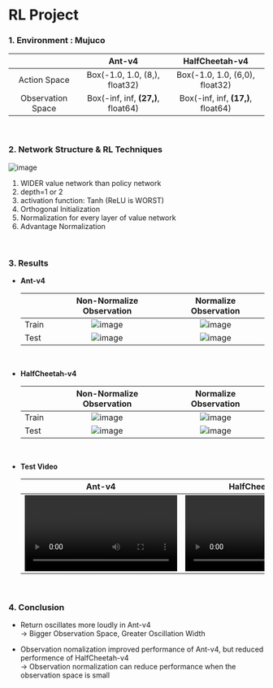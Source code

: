 # RL Project

### 1. Environment : Mujuco
||Ant-v4|HalfCheetah-v4|
|:---:|:---:|:---:|
|Action Space|Box(-1.0, 1.0, (8,), float32)|Box(-1.0, 1.0, (6,0), float32)|
|Observation Space|Box(-inf, inf, **(27,)**, float64)|Box(-inf, inf, **(17,)**, float64)|

<br>

### 2. Network Structure & RL Techniques
![image](https://github.com/sonsoowon/mujuco-project/assets/55790232/a673ce4c-5e54-4f6b-8d3e-76aca63a41b1)

1. WIDER value network than policy network
2. depth=1 or 2
3. activation function: Tanh (ReLU is WORST)
4. Orthogonal Initialization
5. Normalization for every layer of value network
6. Advantage Normalization

<br>


### 3. Results


- **Ant-v4**
  
  ||Non-Normalize Observation|Normalize Observation|
  |---|:---:|:---:|
  |Train|![image](https://github.com/sonsoowon/mujuco-project/assets/55790232/8d7810da-6b59-4d03-9812-a554826c8594)|![image](https://github.com/sonsoowon/mujuco-project/assets/55790232/16c1f3b4-3b9a-41ce-96d5-a6f899ea0c14)|
  |Test|![image](https://github.com/sonsoowon/mujuco-project/assets/55790232/a2ba51b9-2e3b-40e4-97e9-b5f1aaad8f98)|![image](https://github.com/sonsoowon/mujuco-project/assets/55790232/7cbffcaf-1b5b-40d9-aa55-8075b3fdbb0f)|

<br>

- **HalfCheetah-v4**
  
  ||Non-Normalize Observation|Normalize Observation|
  |---|:---:|:---:|
  |Train|![image](https://github.com/sonsoowon/mujuco-project/assets/55790232/2c2bce30-3e4c-41ab-9d21-7cb471097801)|![image](https://github.com/sonsoowon/mujuco-project/assets/55790232/b678a303-23df-4d69-ab71-0c96a516192d)|
  |Test|![image](https://github.com/sonsoowon/mujuco-project/assets/55790232/ca497b98-fe7c-4d58-b575-37136978e34d)|![image](https://github.com/sonsoowon/mujuco-project/assets/55790232/1ecb2457-f4a4-45a3-aa0d-b7cc8275c027)|

<br>

- **Test Video**

  |Ant-v4|HalfCheetah-v4|
  |:---:|:---:|
  |<video src="https://github.com/sonsoowon/mujuco-project/assets/55790232/4f46eb6f-1853-439e-8d42-8df18f552ee5">|<video src="https://github.com/sonsoowon/mujuco-project/assets/55790232/d3037681-f47f-4b5b-b594-b873bd20da55">|

<br>

### 4. Conclusion
- Return oscillates more loudly in Ant-v4
  <br>&rarr; Bigger Observation Space, Greater Oscillation Width

- Observation nomalization improved performance of Ant-v4, but reduced performence of HalfCheetah-v4
  <br>&rarr; Observation normalization can reduce performance when the observation space is small
